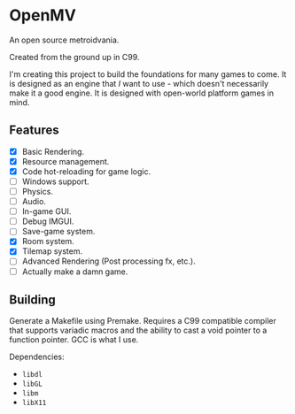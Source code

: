 # OpenMV
An open source metroidvania.

Created from the ground up in C99.

I'm creating this project to build the foundations for many games to come.
It is designed as an engine that *I* want to use - which doesn't necessarily
make it a good engine. It is designed with open-world platform games in mind.

## Features
 - [x] Basic Rendering.
 - [x] Resource management.
 - [x] Code hot-reloading for game logic.
 - [ ] Windows support.
 - [ ] Physics.
 - [ ] Audio.
 - [ ] In-game GUI.
 - [ ] Debug IMGUI.
 - [ ] Save-game system.
 - [x] Room system.
 - [x] Tilemap system.
 - [ ] Advanced Rendering (Post processing fx, etc.).
 - [ ] Actually make a damn game.

## Building
Generate a Makefile using Premake. Requires a C99 compatible compiler that
supports variadic macros and the ability to cast a void pointer to a function
pointer. GCC is what I use.

Dependencies:
 - `libdl`
 - `libGL`
 - `libm`
 - `libX11`
